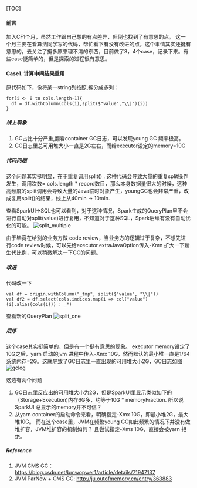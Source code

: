 [TOC]
####  前言
加入CF1个月，虽然工作跟自己想的有点差异，但倒也找到了有意思的点。
这一个月主要在看算法同学写的代码，帮忙看下有没有改进的点。这个事情其实还挺有意思的，去关注了挺多原来理不清的东西，目前做了3，4个case，记录下来。有些case挺简单的，但是探索的过程很有意思。

#### Case1. 计算中间结果重用
原代码如下，像将某一string列按照,拆分成多列：
```
for(i <- 0 to cols.length-1){
  df = df.withColumn(cols(i),split($"value","\\|")(i))
}
```

##### 线上现象
1. GC占比十分严重,翻看container GC日志，可以发现young GC 频率极高。
2. GC日志里总可用堆大小一直是2G左右，而给executor设定的memory=10G


##### 代码问题

这个问题其实挺明显，在于重复调用split() . 这种代码会导致大量的重复split操作发生，调用次数= cols.length * record数目，那么本身数据量很大的时候，这种高频度的split调用会导致大量的Java临时对象产生，youngGC也会非常严重，改成复用split()的结果，线上从40min -> 10min.

查看SparkUI→SQL也可以看到，对于这种情况，Spark生成的QueryPlan里不会进行自动对split(value)进行复用，不知道对于这种SQL，Spark后续有没有自动优化的可能。
![split_multiple](/Users/yoga/Documents/workspace/review/big-data/spark/Spark任务优化/split_multiple.png)

由于毕竟在给别的业务方做 code review，当业务方的逻辑过于复杂，不想先进行code review时候，可以先给executor.extraJavaOption传入-Xmn 扩大一下新生代比例，可以稍微解决一下GC的问题。


##### 改进

代码改一下
```
val df = origin.withColumn("_tmp", split($"value", "\\|"))
val df2 = df.select(cols.indices.map(i => col("value")(i).alias(cols(i))) : _*)

```
查看新的QueryPlan
![split_one](/Users/yoga/Documents/workspace/review/big-data/spark/Spark任务优化/split_one.png)

##### 后序

这个case其实挺简单的，但是有一个挺有意思的现象。
executor memory设定了10G之后，yarn 启动的jvm 进程中传入-Xmx 10G，然而默认的最小堆一直是1/64系统内存=2G。这就导致了GC日志里一直出现的可用堆大小2G，GC日志如图
![gclog](/Users/yoga/Documents/workspace/review/big-data/spark/Spark任务优化/gclog.png)

这边有两个问题
1. GC日志里反应出的可用堆大小为2G，但是SparkUI里显示类似如下的（Storage+Execution)内存6G多，约等于10G * memoryFraction. 所以说SparkUI 总显示的memory并不可信？
2. 从yarn container的启动命令来看，明确指定-Xmx 10G，即最小堆2G，最大堆10G。 而在这个case里，JVM在频繁young GC如此频繁的情况下并没有做堆扩容，JVM堆扩容的机制如何？ 且尝试指定-Xms 10G，直接会被yarn 拒绝。 

##### Reference

1. JVM CMS GC： <https://blog.csdn.net/bmwopwer1/article/details/71947137>
2. JVM ParNew + CMS GC: <http://ju.outofmemory.cn/entry/363883>








